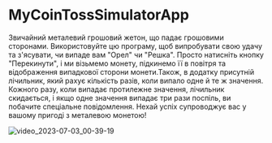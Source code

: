 # MyCoinTossSimulatorApp
Звичайний металевий грошовий жетон, що падає грошовими сторонами. Використовуйте цю програму, щоб випробувати
свою удачу та з'ясувати, чи випаде вам "Орел" чи "Решка". Просто натисніть кнопку "Перекинути", і ми візьмемо монету, 
підкинемо її в повітря та відображення випадкової сторони монети.Також, в додатку присутній лічильник, який рахує кількість 
разів, коли випало одне й те ж значення. Кожного разу, коли випадає протилежне значення, лічильник скидається, і якщо 
одне значення випадає три рази поспіль, ви побачите спеціальне повідомлення.
Нехай успіх супроводжує вас у вашому пригоді з металевою монетою!

![video_2023-07-03_00-39-19](https://github.com/Lanpasto/MyCoinTossSimulatorApp/assets/77079137/492cbadb-3109-4bad-86a8-03aa8c81d5a4)











